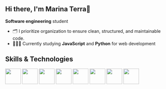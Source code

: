 ## Hi there, I'm Marina Terra👋

**Software engineering** student

<ul>
  <li> 🗂️ I prioritize organization to ensure clean, structured, and maintainable code. </li>
  <li> 👩🏻‍💻 Currently studying <strong>JavaScript</strong> and <strong>Python</strong> for web development </li>
</ul>

## Skills & Technologies
<div display="inline">
  <img width="50px" heigth="50px" src="https://cdn.jsdelivr.net/gh/devicons/devicon@latest/icons/vscode/vscode-original.svg" />
  <img width="50px" heigth="50px" src="https://cdn.jsdelivr.net/gh/devicons/devicon@latest/icons/figma/figma-original.svg" />
  <img width="50px" heigth="50px" src="https://cdn.jsdelivr.net/gh/devicons/devicon@latest/icons/git/git-original.svg" />
  <img width="50px" heigth="50px" src="https://cdn.jsdelivr.net/gh/devicons/devicon@latest/icons/html5/html5-plain-wordmark.svg" />
  <img width="50px" heigth="50px" src="https://cdn.jsdelivr.net/gh/devicons/devicon@latest/icons/css3/css3-plain-wordmark.svg" />
  <img width="50px" heigth="50px" src="https://cdn.jsdelivr.net/gh/devicons/devicon@latest/icons/javascript/javascript-plain.svg" />
  <img width="50px" heigth="50px" src="https://cdn.jsdelivr.net/gh/devicons/devicon@latest/icons/mysql/mysql-original.svg" />
  <img width="50px" heigth="50px" src="https://cdn.jsdelivr.net/gh/devicons/devicon@latest/icons/react/react-original.svg" />
</div>

